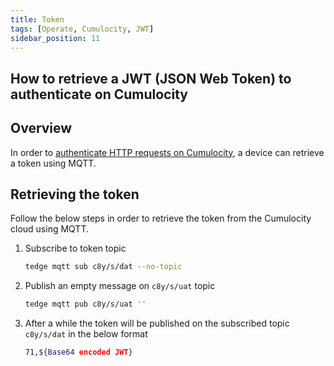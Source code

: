 ```yaml
---
title: Token
tags: [Operate, Cumulocity, JWT]
sidebar_position: 11
---
```


## How to retrieve a JWT (JSON Web Token) to authenticate on Cumulocity

## Overview

In order to [authenticate HTTP requests on Cumulocity](https://cumulocity.com/guides/10.5.0/reference/rest-implementation/#authentication),
a device can retrieve a token using MQTT.

## Retrieving the token

Follow the below steps in order to retrieve the token from the Cumulocity cloud using MQTT.

1. Subscribe to token topic

    ```sh
    tedge mqtt sub c8y/s/dat --no-topic
    ```

2. Publish an empty message on `c8y/s/uat` topic

    ```sh te2mqtt
    tedge mqtt pub c8y/s/uat ''
    ```

3. After a while the token will be published on the subscribed topic `c8y/s/dat` in the below format

    ```sh
    71,${Base64 encoded JWT}
    ```
